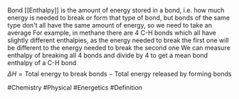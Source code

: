 Bond [[Enthalpy]] is the amount of energy stored in a bond, i.e. how much energy is needed to break or form that type of bond, but bonds of the same type don't all have the same amount of energy, so we need to take an average
For example, in methane there are 4 C-H bonds which all have slightly different enthalpies, as the energy needed to break the first one will be different to the energy needed to break the second one
We can measure enthalpy of breaking all 4 bonds and divide by 4 to get a mean bond enthalpy of a C-H bond
$$
\Delta H=\text{Total energy to break bonds}-\text{Total energy released by forming bonds}
$$

#Chemistry #Physical #Energetics #Definition 